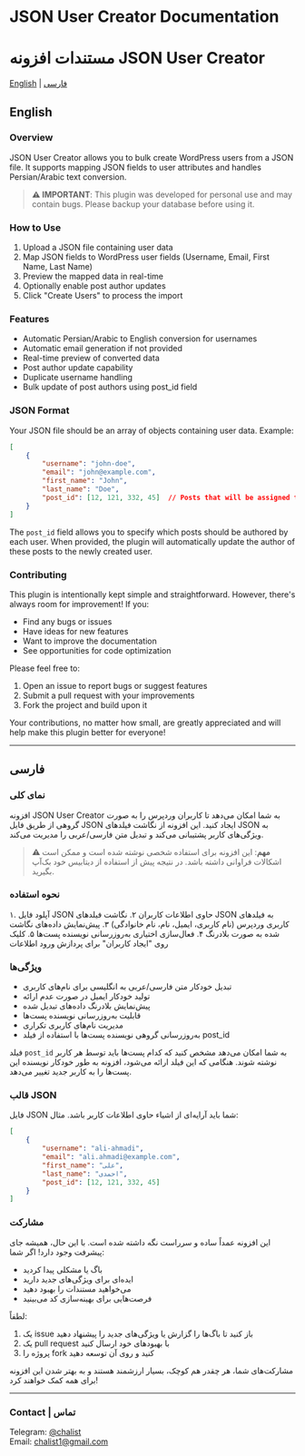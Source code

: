 # JSON User Creator Documentation
# مستندات افزونه JSON User Creator

[English](#english) | [فارسی](#persian)

<a name="english"></a>
## English

### Overview
JSON User Creator allows you to bulk create WordPress users from a JSON file. It supports mapping JSON fields to user attributes and handles Persian/Arabic text conversion.

> **⚠️ IMPORTANT**: This plugin was developed for personal use and may contain bugs. Please backup your database before using it.

### How to Use
1. Upload a JSON file containing user data
2. Map JSON fields to WordPress user fields (Username, Email, First Name, Last Name)
3. Preview the mapped data in real-time
4. Optionally enable post author updates
5. Click "Create Users" to process the import

### Features
- Automatic Persian/Arabic to English conversion for usernames
- Automatic email generation if not provided
- Real-time preview of converted data
- Post author update capability
- Duplicate username handling
- Bulk update of post authors using post_id field

### JSON Format
Your JSON file should be an array of objects containing user data. Example:

```json
[
    {
        "username": "john-doe",
        "email": "john@example.com",
        "first_name": "John",
        "last_name": "Doe",
        "post_id": [12, 121, 332, 45]  // Posts that will be assigned to this user
    }
]
```

The `post_id` field allows you to specify which posts should be authored by each user. When provided, the plugin will automatically update the author of these posts to the newly created user.

### Contributing
This plugin is intentionally kept simple and straightforward. However, there's always room for improvement! If you:
- Find any bugs or issues
- Have ideas for new features
- Want to improve the documentation
- See opportunities for code optimization

Please feel free to:
1. Open an issue to report bugs or suggest features
2. Submit a pull request with your improvements
3. Fork the project and build upon it

Your contributions, no matter how small, are greatly appreciated and will help make this plugin better for everyone!

---

<a name="persian"></a>
## فارسی

### نمای کلی
افزونه JSON User Creator به شما امکان می‌دهد تا کاربران وردپرس را به صورت گروهی از طریق فایل JSON ایجاد کنید. این افزونه از نگاشت فیلدهای JSON به ویژگی‌های کاربر پشتیبانی می‌کند و تبدیل متن فارسی/عربی را مدیریت می‌کند.

> **⚠️ مهم**: این افزونه برای استفاده شخصی نوشته شده است و ممکن است اشکالات فراوانی داشته باشد. در نتیجه پیش از استفاده از دیتابیس خود بک‌آپ بگیرید.

### نحوه استفاده
۱. آپلود فایل JSON حاوی اطلاعات کاربران
۲. نگاشت فیلدهای JSON به فیلدهای کاربری وردپرس (نام کاربری، ایمیل، نام، نام خانوادگی)
۳. پیش‌نمایش داده‌های نگاشت شده به صورت بلادرنگ
۴. فعال‌سازی اختیاری به‌روزرسانی نویسنده پست‌ها
۵. کلیک روی "ایجاد کاربران" برای پردازش ورود اطلاعات

### ویژگی‌ها
- تبدیل خودکار متن فارسی/عربی به انگلیسی برای نام‌های کاربری
- تولید خودکار ایمیل در صورت عدم ارائه
- پیش‌نمایش بلادرنگ داده‌های تبدیل شده
- قابلیت به‌روزرسانی نویسنده پست‌ها
- مدیریت نام‌های کاربری تکراری
- به‌روزرسانی گروهی نویسنده پست‌ها با استفاده از فیلد post_id

فیلد `post_id` به شما امکان می‌دهد مشخص کنید که کدام پست‌ها باید توسط هر کاربر نوشته شوند. هنگامی که این فیلد ارائه می‌شود، افزونه به طور خودکار نویسنده این پست‌ها را به کاربر جدید تغییر می‌دهد.

### قالب JSON
فایل JSON شما باید آرایه‌ای از اشیاء حاوی اطلاعات کاربر باشد. مثال:

```json
[
    {
        "username": "ali-ahmadi",
        "email": "ali.ahmadi@example.com",
        "first_name": "علی",
        "last_name": "احمدی",
        "post_id": [12, 121, 332, 45]
    }
]
```

### مشارکت
این افزونه عمداً ساده و سرراست نگه داشته شده است. با این حال، همیشه جای پیشرفت وجود دارد! اگر شما:
- باگ یا مشکلی پیدا کردید
- ایده‌ای برای ویژگی‌های جدید دارید
- می‌خواهید مستندات را بهبود دهید
- فرصت‌هایی برای بهینه‌سازی کد می‌بینید

لطفاً:
1. یک issue باز کنید تا باگ‌ها را گزارش یا ویژگی‌های جدید را پیشنهاد دهید
2. یک pull request با بهبودهای خود ارسال کنید
3. پروژه را fork کنید و روی آن توسعه دهید

مشارکت‌های شما، هر چقدر هم کوچک، بسیار ارزشمند هستند و به بهتر شدن این افزونه برای همه کمک خواهند کرد!

---

### Contact | تماس
Telegram: [@chalist](https://t.me/chalist)  
Email: [chalist1@gmail.com](mailto:chalist1@gmail.com)

